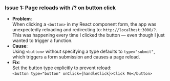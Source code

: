 ### Issue 1: Page reloads with /? on button click
- **Problem**:  
When clicking a `<button>` in my React component form, the app was unexpectedly reloading and redirecting to: `http://localhost:3000/?`. This was happening every time I clicked the button — even though I just wanted to trigger a function.
- **Cause**:    
Using `<button>` without specifying a type defaults to `type="submit"`, which triggers a form submission and causes a page reload.
- **Fix**:  
Set the button type explicitly to prevent reload:   
`<button type="button" onClick={handleClick}>Click Me</button>`